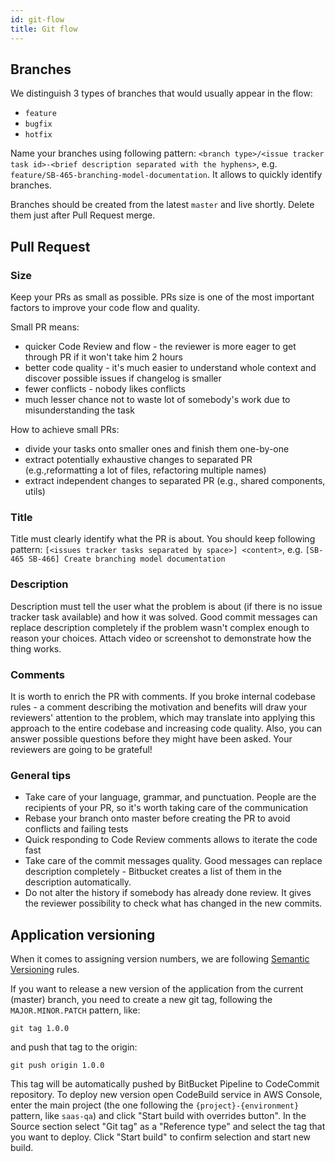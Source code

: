 ```yaml
---
id: git-flow
title: Git flow
---
```


## Branches

We distinguish 3 types of branches that would usually appear in the flow:

* `feature` 
* `bugfix`
* `hotfix`

Name your branches using following pattern: `<branch type>/<issue tracker task id>-<brief description separated with the hyphens>`, e.g. `feature/SB-465-branching-model-documentation`. It allows to quickly identify branches. 

Branches should be created from the latest `master` and live shortly. Delete them just after Pull Request merge.

## Pull Request

### Size

Keep your PRs as small as possible. PRs size is one of the most important factors to improve your code flow and quality. 

Small PR means:

* quicker Code Review and flow - the reviewer is more eager to get through PR if it won't take him 2 hours
* better code quality - it's much easier to understand whole context and discover possible issues if changelog is smaller
* fewer conflicts - nobody likes conflicts
* much lesser chance not to waste lot of somebody's work due to misunderstanding the task

How to achieve small PRs:

* divide your tasks onto smaller ones and finish them one-by-one
* extract potentially exhaustive changes to separated PR (e.g.,reformatting a lot of files, refactoring multiple names)
* extract independent changes to separated PR (e.g., shared components, utils)

### Title

Title must clearly identify what the PR is about. You should keep following pattern: `[<issues tracker tasks separated by space>] <content>`, e.g. `[SB-465 SB-466] Create branching model documentation`

### Description

Description must tell the user what the problem is about (if there is no issue tracker task available) and how it was solved. Good commit messages can replace description completely if the problem wasn't complex enough to reason your choices. Attach video or screenshot to demonstrate how the thing works.

### Comments

It is worth to enrich the PR with comments. If you broke internal codebase rules - a comment describing the motivation and benefits will draw your reviewers' attention to the problem, which may translate into applying this approach to the entire codebase and increasing code quality. Also, you can answer possible questions before they might have been asked. Your reviewers are going to be grateful!

### General tips

* Take care of your language, grammar, and punctuation. People are the recipients of your PR, so it's worth taking care of the communication
* Rebase your branch onto master before creating the PR to avoid conflicts and failing tests
* Quick responding to Code Review comments allows to iterate the code fast
* Take care of the commit messages quality. Good messages can replace description completely - Bitbucket creates a list of them in the description automatically. 
* Do not alter the history if somebody has already done review. It gives the reviewer possibility to check what has changed in the new commits.  

## Application versioning

When it comes to assigning version numbers, we are following [Semantic Versioning](https://semver.org/) rules.

If you want to release a new version of the application from the current (master) branch, you need to create a new git tag, following the `MAJOR.MINOR.PATCH` pattern, like:
```
git tag 1.0.0
```
and push that tag to the origin:
```
git push origin 1.0.0
```
This tag will be automatically pushed by BitBucket Pipeline to CodeCommit repository. To deploy new version open CodeBuild service in AWS Console, enter the main project (the one following the `{project}-{environment}` pattern, like `saas-qa`) and click "Start build with overrides button". In the Source section select "Git tag" as a "Reference type" and select the tag that you want to deploy. Click "Start build" to confirm selection and start new build.